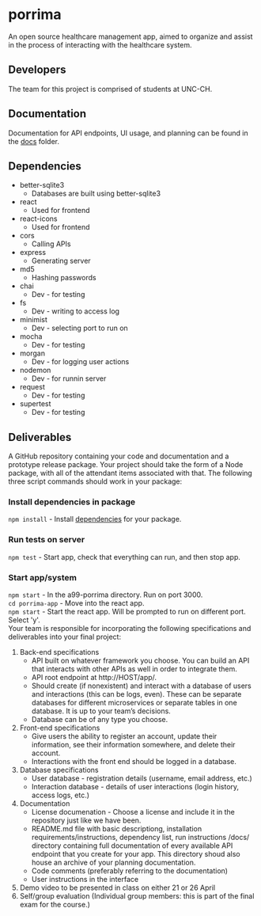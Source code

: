# porrima

An open source healthcare management app, aimed to organize and assist in the process of interacting with the healthcare system.

## Developers 

The team for this project is comprised of students at UNC-CH.

## Documentation

Documentation for API endpoints, UI usage, and planning can be found in the [docs](https://github.com/comp426-2022-spring/a99-porrima/tree/main/docs) folder.

## Dependencies

* better-sqlite3
    * Databases are built using better-sqlite3
* react
    * Used for frontend
* react-icons
    * Used for frontend
* cors
    * Calling APIs
* express
    * Generating server
* md5
    * Hashing passwords
* chai
    * Dev - for testing
* fs
    * Dev - writing to access log
* minimist
    * Dev - selecting port to run on
* mocha
    * Dev - for testing
* morgan
    * Dev - for logging user actions
* nodemon
    * Dev - for runnin server
* request
    * Dev - for testing
* supertest
    * Dev - for testing

## Deliverables

A GitHub repository containing your code and documentation and a prototype release package. Your project should take the form of a Node package, with all of the attendant items associated with that. The following three script commands should work in your package:

### Install dependencies in package
`npm install` - Install [dependencies](https://github.com/comp426-2022-spring/a99-porrima#dependencies) for your package.<br />

### Run tests on server
`npm test` - Start app, check that everything can run, and then stop app.<br />

### Start app/system
`npm start` - In the a99-porrima directory. Run on port 3000. <br />
`cd porrima-app` - Move into the react app. <br />
`npm start` - Start the react app. Will be prompted to run on different port. Select 'y'. <br />
Your team is responsible for incorporating the following specifications and deliverables into your final project:

1. Back-end specifications
    * API built on whatever framework you choose. You can build an API that interacts with other APIs as well in order to integrate them.
    * API root endpoint at http://HOST/app/.
    * Should create (if nonexistent) and interact with a database of users and interactions (this can be logs, even). These can be separate databases for different microservices or separate tables in one database. It is up to your team’s decisions.
    * Database can be of any type you choose.
2. Front-end specifications
    * Give users the ability to register an account, update their information, see their information somewhere, and delete their account.
    * Interactions with the front end should be logged in a database.
3. Database specifications
    * User database - registration details (username, email address, etc.)
    * Interaction database - details of user interactions (login history, access logs, etc.)
4. Documentation
    * License documenation - Choose a license and include it in the repository just like we have been.
    * README.md file with basic descriptiong, installation requirements/instructions, dependency list, run instructions
/docs/ directory containing full documentation of every available API endpoint that you create for your app. This directory shoud also house an archive of your planning documentation.
    * Code comments (preferably referring to the documentation)
    * User instructions in the interface
5. Demo video to be presented in class on either 21 or 26 April
6. Self/group evaluation (Individual group members: this is part of the final exam for the course.)
